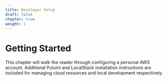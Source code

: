 ```yaml
---
title: Developer Setup
draft: false
chapter: true
weight: 1
---
```


# Getting Started

This chapter will walk the reader through configuring a personal AWS account. Additional Pulumi and LocalStack installation instructions are included for managing cloud resources and local development respectively.
